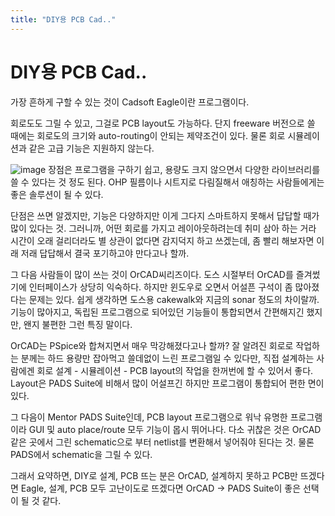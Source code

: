 ```yaml
---
title: "DIY용 PCB Cad.."
---
```

# DIY용 PCB Cad..

가장 흔하게 구할 수 있는 것이 Cadsoft Eagle이란 프로그램이다.

회로도도 그릴 수 있고, 그걸로 PCB layout도 가능하다. 단지 freeware 버전으로 쓸 때에는 회로도의 크기와 auto-routing이 안되는 제약조건이 있다. 물론 회로 시뮬레이션과 같은 고급 기능은 지원하지 않는다.


![image](3abad9b45ced473dee1139dd6766a144.jpg)
장점은 프로그램을 구하기 쉽고, 용량도 크지 않으면서 다양한 라이브러리를 쓸 수 있다는 것 정도 된다. OHP 필름이나 시트지로 다림질해서 애칭하는 사람들에게는 좋은 솔루션이 될 수 있다.

단점은 쓰면 알겠지만, 기능은 다양하지만 이게 그다지 스마트하지 못해서 답답할 때가 많이 있다는 것. 그러니까, 어떤 회로를 가지고 레이아웃하려는데 취미 삼아 하는 거라 시간이 오래 걸리더라도 별 상관이 없다면 감지덕지 하고 쓰겠는데, 좀 빨리 해보자면 이래 저래 답답해서 결국 포기하고야 만다고나 할까.

그 다음 사람들이 많이 쓰는 것이 OrCAD씨리즈이다. 도스 시절부터 OrCAD를 즐겨썼기에 인터페이스가 상당히 익숙하다. 하지만 윈도우로 오면서 어설픈 구석이 좀 많아졌다는 문제는 있다. 쉽게 생각하면 도스용 cakewalk와 지금의 sonar 정도의 차이랄까. 기능이 많아지고, 독립된 프로그램으로 되어있던 기능들이 통합되면서 간편해지긴 했지만, 왠지 불편한 그런 특징 말이다. 

OrCAD는 PSpice와 합쳐지면서 매우 막강해졌다고나 할까? 잘 알려진 회로로 작업하는 분께는 하드 용량만 잡아먹고 쓸데없이 느린 프로그램일 수 있다만, 직접 설계하는 사람에겐 회로 설계 - 시뮬레이션 - PCB layout의 작업을 한꺼번에 할 수 있어서 좋다. Layout은 PADS Suite에 비해서 많이 어설프긴 하지만 프로그램이 통합되어 편한 면이 있다.

그 다음이 Mentor PADS Suite인데, PCB layout 프로그램으로 워낙 유명한 프로그램이라 GUI 및 auto place/route 모두 기능이 몹시 뛰어나다. 다소 귀찮은 것은 OrCAD 같은 곳에서 그린 schematic으로 부터 netlist를 변환해서 넣어줘야 된다는 것. 물론 PADS에서 schematic을 그릴 수 있다.

그래서 요약하면, DIY로 설계, PCB 뜨는 분은 OrCAD, 설계하지 못하고 PCB만 뜨겠다면 Eagle, 설계, PCB 모두 고난이도로 뜨겠다면 OrCAD -> PADS Suite이 좋은 선택이 될 것 같다.



